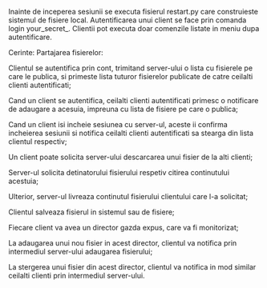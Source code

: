 Inainte de inceperea sesiunii se executa fisierul restart.py care construieste sistemul de fisiere local. Autentificarea unui client se face prin comanda login your_secret_. Clientii pot executa doar comenzile listate in meniu dupa autentificare.

Cerinte: Partajarea fisierelor:

Clientul se autentifica prin cont, trimitand server-ului o lista cu fisierele pe care le publica, si primeste lista tuturor fisierelor publicate de catre ceilalti clienti autentificati;

Cand un client se autentifica, ceilalti clienti autentificati primesc o notificare de adaugare a acesuia, impreuna cu lista de fisiere pe care o publica;

Cand un client isi incheie sesiunea cu server-ul, aceste ii confirma incheierea sesiunii si notifica ceilalti clienti autentificati sa stearga din lista clientul respectiv;

Un client poate solicita server-ului descarcarea unui fisier de la alti clienti;

Server-ul solicita detinatorului fisierului respetiv citirea continutului acestuia;

Ulterior, server-ul livreaza continutul fisierului clientului care l-a solicitat;

Clientul salveaza fisierul in sistemul sau de fisiere;

Fiecare client va avea un director gazda expus, care va fi monitorizat;

La adaugarea unui nou fisier in acest director, clientul va notifica prin intermediul server-ului adaugarea fisierului;

La stergerea unui fisier din acest director, clientul va notifica in mod similar ceilalti clienti prin intermediul server-ului.

